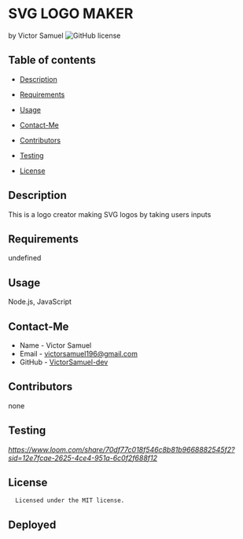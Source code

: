 # SVG LOGO MAKER
by Victor Samuel
![GitHub license](https://img.shields.io/badge/license-MIT-yellowgreen.$vg)
## Table of contents
* [Description](#description)
* [Requirements](#requirements)
* [Usage](#usage)
* [Contact-Me](#contact-me)
* [Contributors](#contributors)
* [Testing](#testing)

* [License](#license)

## Description
This is a logo creator making SVG logos by taking users inputs
## Requirements
undefined
## Usage
Node.js, JavaScript
## Contact-Me
* Name - Victor Samuel
* Email - victorsamuel196@gmail.com
* GitHub - [VictorSamuel-dev](https://github.com/VictorSamuel-dev/)
## Contributors
none
## Testing
*https://www.loom.com/share/70df77c018f546c8b81b9668882545f2?sid=12e7fcae-2625-4ce4-951a-6c0f2f688f12*
## License
      
      Licensed under the MIT license.

## Deployed

